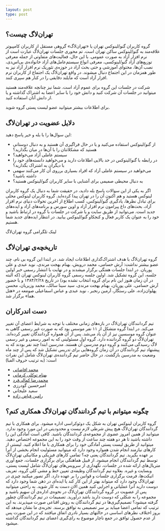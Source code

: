 ```yaml
---
layout: post
type: post
---
```

## تهران‌لاگ چیست؟
گروه کاربران گنو/لینوکس تهران یا «تهران‌لاگ» گروهی مستقل از کاربران کامپیوتر علاقه‌مند به گنو/لینوکس ساکن تهران است. تم محوری جلسات تهران‌لاگ عبارت است از نرم افزار آزاد به صورت عمومی. با این حال، فعالیت‌های متفاوتی از جمله معرفی توزیع‌های آزاد گنو/لینوکسی، معرفی انواع سیستم‌عامل‌های آزاد خانواده‌ی بی‌اس‌دی، نصب آن‌ها، محتوای آموزشی و حتی بحث آزاد در حوزه‌ی تئوریک نرم افزار آزاد نیز به طور همزمان در این اجتماع دنبال میشوند. در واقع تهران‌لاگ یک اجتماع از کاربران نرم افزار آزاد است که مایلند دقایقی را در کنار هم سپری کنند.

شرکت در جلسات این گروه برای عموم آزاد است. شما نیز چنانچه علاقه‌مند هستید میتوانید در جلسات آن شرکت کنید و دانش خود را با سایر اعضا به اشتراک گذاشته و یا از دانش آنان استفاده کنید.

برای اطلاعات بیشتر میتوانید عضو لیست پستی گروه شوید.

## دلایل عضویت در تهران‌لاگ
این سوال‌ها را با بله و خیر پاسخ دهید:

* از گنو/لینوکس استفاده می‌کنید و یا در حال فراگیری آن هستید و به دنبال دوستانی هستید که مشکلاتتان را با آن‌ها در میان بگذارید؟
* سیستم عاملی آزاد می‌خواهید؟
* در رابطه با گنو/لینوکس در حد بالایی اطلاعات دارید و می‌خواهید دانسته‌های خود را با دیگران به اشتراک بگذارید؟
* می‌خواهید در سیستم عاملی آزاد که افراد بسیاری برروی آن کار می‌کنند سهمی داشته باشید؟
* به دنبال محیطی صمیمی برای آشنایی با سایر کاربران گنو/لینوکس هستید؟

اگر به یکی از این سوالات پاسخ بله دادید، در حقیقت شما به دنبال یک گروه کاربران لینوکس هستید و هم اکنون آن را در تهران پیدا کرده‌اید. گروه کاربران لینوکس محلی برای تبادل نظرها، یادگیری گنو/لینوکس، کسب اطلاع از آخرین تحولات دنیای نرم افزار آزاد، بحث‌های داغ پیرامون نرم افزار آزاد و اوپن سورس و برنامه‌های آزاد و ایده‌های جدید است. می‌توانید از طریق سایت و یا شرکت در جلسات با گروه در ارتباط باشید و خود را به عنوان یک کاربر فعال و کنجکاو گنو/لینوکس بیابید. در انتظار ایده‌های جدید شما هستیم.

لینک تلگرامی گروه تهران‌لاگ

## تاریخچه‌ی تهران‌لاگ
گروه تهران‌لاگ با هدف اشتراک‌گذاری اطلاعات ایجاد شد. در ابتدا این گروه بی نام، چند عضو بیشتر نداشت: آرش حسامی، محمد درویش، بهنام بهجت مرندی، نوید عبدی و علی پوریان. در ابتدا جلسات هفتگی برگزار میشدند و در نهایت با انتشار رسمی خبر اولین جلسه‌، این گروه تشکیل شد. اولین جلسه رسمی گروه کاربران لینوکس تهران (که البته در آن زمان هنوز این نام برای گروه انتخاب نشده بود) در تاریخ ۱۳۸۴/۲/۲۸ و با حضور آرش حسامی، علی پوریان، بهنام بهجت مرندی، سید سینا سالک، محمد وزیریان، محسن پهلوان‌زاده، علی رستگار، آرمین رنجبر ، نوید عبدی و عباس اسماعیلی صومعه در «هتل هما» برگزار شد.

## دست اندرکاران
تیم گردانندگان تهران‌لاگ در بازه‌های زمانی مختلف با توجه به شرایط اعضای آن تغییر می‌کند. در ابتدا گروه متشکل از ۱۱ نفر موسس بود که به صورت غیر رسمی گاهی به عنوان گروه موسسین نیز از آن یاد می‌شد. پس از آن همواره گردانندگان تغییر کرده‌اند. تهران‌لاگ دو گروه گرداننده دارد. گروه اول مسئولینی که به امور رسمی و غیر رسمی لاگ رسیدگی می‌کنند و گروه دوم مدرسین آن هستند. مدرسین ابتدا چند نفر بودند که به پیشنهاد تیم گردانندگان در آن زمان گروه‌هایی برای تدریس تشکیل شد که پس از چند ماه وضعیت به مدرسین بازگشت. در حال حاضر تیم گرداننده‌ی تهران‌لاگ شامل این نفرات است: (به ترتیب حروف الفبا)

* [محمد افاضاتی](mailto:efazati@tehlug.org)
* [بهنام توکلی کرمانی](mailto:behnam@tehlug.org)
* [محمد‌رضا کمالی‌فرد](mailto:reza@tehlug.org)
* امیرحسین گودرزی
* سعید علیجانی
* [رامین فیاض زاده](mailto:ramin.fayyaz91@gmail.com)

## چگونه میتوانم با تیم گردانندگان تهران‌لاگ همکاری کنم؟
گروه کاربران لینوکس تهران به شکل یک دوئوکراسی اداره میشود. برای همکاری با تیم گردانندگان تهران‌لاگ هیچ پیش شرطی لازم نیست و محدودیتی در این مورد وجود ندارد. میتوانید از همین امروز عضوی از مجموعه‌ی گردانندگان باشید. کافی است آمادگی این را داشته باشید تا هر دو هفته چند ساعت از وقت خود را به این مجموعه اختصاص دهید. میتوانید از طریق لیست پستی آمادگی خود را برای همکاری با ما اعلام کنید. لیستی از کارهای نیازمند انجام شدن همواره وجود دارد که میتوانید مسئولیت انجام بخشی از آنرا بر عهده بگیرید.
تیم گردانندگان یعنی چه؟
تمامی کارهای فیزیکی و مکانیکی تهران‌لاگ توسط تیم گردانندگان انجام میشود. از قبیل هماهنگی برای برگزاری جلسات، جمع آوری متریال‌های ارائه شده در جلسات، نگهداری از سرویس‌های تهران‌لاگ شامل لیست پستی، وبسایت و غیره. بعلاوه تیم گردانندگان وظیفه‌ی تعیین خط و مشی کلی گروه، تعریف اتیکت‌ها، فرمت برگزاری جلسات و قوانین را بر عهده دارد. اگر تصور میکنید چیزی در تهران‌لاگ وجود دارد که میتواند بهتر از این کار کند یا ایده‌ای در ذهن شما وجود دارد که دوست دارید آنرا عملیاتی و اجرایی کنید همین الان دست به کار شوید. به راحتی میتوانید پس از عضویت در گروه گردانندگان تهران‌لاگ در نحوه‌ی اداره‌ی آن سهیم باشید و مجموعه‌ را به شکلی که دوست دارید باشد درآورید.
تصمیمات در تیم گردانندگان چطور گرفته میشود؟
تصمیم‌گیری‌ها در تیم گردانندگان به روش اقناعی صورت میپذیرند. به این ترتیب که تمامی اعضا میباید بر سر تصمیمی به توافق برسند. تجربه‌ی ما نشان میدهد که بروز اختلاف نظرهای اساسی در حالتهای بسیار نادری اتفاق میافتند که در این صورت پس از عدم حصول توافق در جمع ناچار موضوع به رای‌گیری اعضای تیم گردانندگان گذاشته میشود.